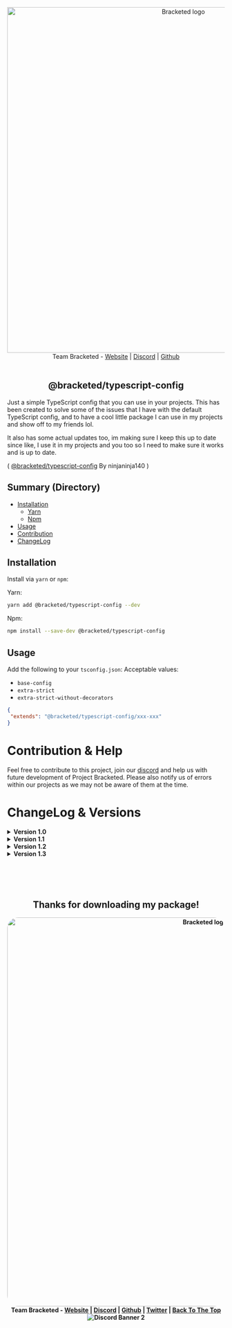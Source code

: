 <div align="center" id="top">
    <img src="https://raw.githubusercontent.com/Bracketed/Bracketed-Packages/main/assets/LogoText.png" alt="Bracketed logo" width="800"/>
    Team Bracketed - <a href="https://bracketed.co.uk" >Website</a> | <a href="https://bracketed.co.uk/discord" >Discord</a> | <a href="https://github.com/Bracketed" >Github</a>
</div>

<br>

<h2 align="center" >@bracketed/typescript-config</h2>

Just a simple TypeScript config that you can use in your projects.
This has been created to solve some of the issues that I have with the default TypeScript config, and to have a cool little package I can use in my projects and show off to my friends lol.

It also has some actual updates too, im making sure I keep this up to date since like, I use it in my projects and you too so I need to make sure it works and is up to date.

( [@bracketed/typescript-config](https://yarnpkg.com/package/@bracketed/typescript-config) By ninjaninja140 )

<h2>Summary (Directory)</h2>

- [Installation](#Installation)
    <!--truncate-->
    - [Yarn](#YarnInstall)
    - [Npm](#NpmInstall)
- [Usage](#Usage)
- [Contribution](#Contribution)
- [ChangeLog](#versionlog)

<h2 id="Installation">Installation</h2>

Install via `yarn` or `npm`:

<p id="YarnInstall">Yarn:</p>

```sh
yarn add @bracketed/typescript-config --dev
```

<p id="NpmInstall">Npm:</p>

```sh
npm install --save-dev @bracketed/typescript-config
```

<h2 id="Usage">Usage</h2>

Add the following to your `tsconfig.json`:
Acceptable values:

- `base-config`
- `extra-strict`
- `extra-strict-without-decorators`

```json
{
 "extends": "@bracketed/typescript-config/xxx-xxx"
}
```

<h1 id="Contribution">Contribution & Help</h1>

Feel free to contribute to this project, join our [discord](https://bracketed.co.uk/discord) and help us with future development of Project Bracketed.
Please also notify us of errors within our projects as we may not be aware of them at the time.

<h1 id="versionlog">ChangeLog & Versions</h1>

<details>
<summary style="font-weight: bold">Version 1.0</summary>
<li>Initial release</li>
<li>Package published to npm</li>
<li>Available by using npm install --save-dev @bracketed/typescript-config</li>
</details>

<details>
<summary style="font-weight: bold">Version 1.1</summary>
<li>Fixed Minor issues (x1)</li>
<li>Package now published to yarn</li>
<li>Available by using yarn add @bracketed/typescript-config --dev</li>
</details>

<details>
<summary style="font-weight: bold">Version 1.2</summary>
<li>Fixed Minor issues (x2)</li>
<li>package.json file updated with fixed details</li>
<li>Removed unnecessary dependencies</li>
<li>Added base config for beginners</li>
<li>Fixed image bugs on the readme</li>
<li>Published new images</li>
<li>Applied new logos and added links at the bottom</li>
<li>Added a summary to the readme</li>
<li>Centered some text</li>
</details>

<details>
<summary style="font-weight: bold">Version 1.3</summary>
<li>Major reformatting</li>
<li>Major changes to readme</li>
<li>Readme revamped completely</li>
<li>Links fixed</li>
<li>Changelog clutter removed</li>
<li>Changelog renamed to versionlog in scripts to attempt fixes of hyperlinks not working</li>
<li>Version numbers reset</li>
</details>

<br>
<br>
<br>
<br>

<div align="center" style="font-weight: bold">
    <h2>Thanks for downloading my package!</h2>
    <img src="https://raw.githubusercontent.com/Bracketed/Bracketed-Packages/main/assets/LogoBannerRounded.png" alt="Bracketed logo" width="900" style="border-radius: 25px" />
    Team Bracketed - <a href="https://bracketed.co.uk" >Website</a> | <a href="https://bracketed.co.uk/discord" >Discord</a> | <a href="https://github.com/Bracketed" >Github</a> | <a href="https://twitter.com/teambracketed" >Twitter</a> | <a href="#top" >Back To The Top</a>
    <br>
    <img src="https://discordapp.com/api/guilds/1041758035355369542/widget.png?style=banner2" alt="Discord Banner 2"/>
</div>
